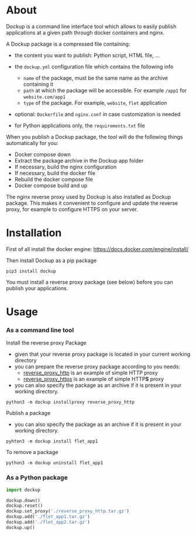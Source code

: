 # About

Dockup is a command line interface tool which allows to easily publish applications at a given path through docker containers and nginx.

A Dockup package is a compressed file containing:

- the content you want to publish: Python script, HTML file, ...
- the `dockup.yml` configuration file which contains the following info

    - `name` of the package, must be the same name as the archive containing it
    - `path` at which the package will be accessible. For example `/app1` for `website.com/app1` 
    - `type` of the package. For example, `website`, `flet` application
- optional: `Dockerfile` and `nginx.conf` in case customization is needed
- for Python applications only, the `requirements.txt` file



When you publish a Dockup package, the tool will do the following things automatically for you:

- Docker compose down
- Extract the package archive in the Dockup app folder
- If necessary, build the nginx configuration
- If necessary, build the docker file
- Rebuild the docker compose file
- Docker compose build and up



The nginx reverse proxy used by Dockup is also installed as Dockup package. This makes it convenient to configure and update the reverse proxy, for example to configure HTTPS on your server.



# Installation

First of all install the docker engine: https://docs.docker.com/engine/install/

Then install Dockup as a pip package

```
pip3 install dockup
```

You must install a reverse proxy package (see below) before you can publish your applications.



# Usage

### As a command line tool

Install the reverse proxy Package

- given that your reverse proxy package is located in your current working directory
- you can prepare the reverse proxy package according to you needs:
    - [reverse_proxy_http](https://github.com/flokapi/dockup/tree/main/example_packages/reverse_proxy_http) is an example of simple HTTP proxy
    - [reverse_proxy_https](https://github.com/flokapi/dockup/tree/main/example_packages/reverse_proxy_https) is an example of simple HTTP**S** proxy
- you can also specify the package as an archive if it is present in your working directory.

```
python3 -m dockup installproxy reverse_proxy_http
```



Publish a package

- you can also specify the package as an archive if it is present in your working directory.

```
pyhton3 -m dockup install flet_app1
```



To remove a package

```
python3 -m dockup uninstall flet_app1
```



### As a Python package

```python
import dockup

dockup.down()
dockup.reset()
dockup.set_proxy('./reverse_proxy_http.tar.gz')
dockup.add('./flet_app1.tar.gz')
dockup.add('./flet_app2.tar.gz')
dockup.up()
```

